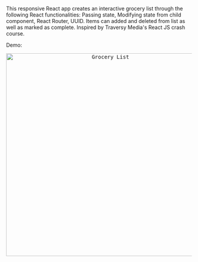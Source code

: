 This responsive React app creates an interactive grocery list through the following React functionalities: Passing state, Modifying state from child component, React Router, UUID. Items can added and deleted from list as well as marked as complete. Inspired by Traversy Media's React JS crash course. 

Demo: 

<div style="text-align:center">
  <kbd>
    <img width="550" alt="Grocery List" src="https://media.giphy.com/media/xCgG3DT7AnPkW7lcTL/giphy.gif">
  </kbd>
</div>


